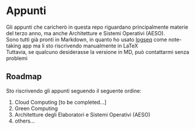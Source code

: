 # Appunti
Gli appunti che caricherò in questa repo riguardano principalmente materie del terzo anno, ma anche Architetture e Sistemi Operativi (AESO).\
Sono tutti già pronti in Markdown, in quanto ho usato [logseq](https://logseq.com/) come note-taking app ma li sto riscrivendo manualmente in LaTeX\
Tuttavia, se qualcuno desiderasse la versione in MD, può contattarmi senza problemi

## Roadmap
Sto riscrivendo gli appunti seguendo il seguente ordine:
1. Cloud Computing [to be completed...]
1.  Green Computing
1. Architetture degli Elaboratori e Sistemi Operativi (AESO)
1. others...
